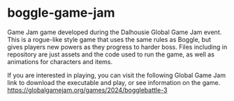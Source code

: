 # boggle-game-jam
Game Jam game developed during the Dalhousie Global Game Jam event. This is a rogue-like style game that uses the same rules as Boggle, but gives players new powers as they progress to harder boss.
Files including in repository are just assets and the code used to run the game, as well as animations for characters and items. 

If you are interested in playing, you can visit the following Global Game Jam link to download the executable and play, or see information on the game.  https://globalgamejam.org/games/2024/bogglebattle-3
